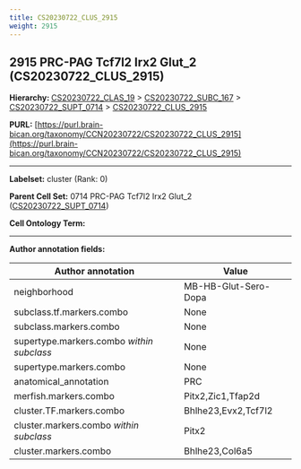 ```yaml
---
title: CS20230722_CLUS_2915
weight: 2915
---
```

## 2915 PRC-PAG Tcf7l2 Irx2 Glut_2 (CS20230722_CLUS_2915)
<b>Hierarchy: </b>
[CS20230722_CLAS_19](../CS20230722_CLAS_19) >
[CS20230722_SUBC_167](../CS20230722_SUBC_167) >
[CS20230722_SUPT_0714](../CS20230722_SUPT_0714) >
[CS20230722_CLUS_2915](../CS20230722_CLUS_2915)

**PURL:** [https://purl.brain-bican.org/taxonomy/CCN20230722/CS20230722_CLUS_2915](https://purl.brain-bican.org/taxonomy/CCN20230722/CS20230722_CLUS_2915)

---


**Labelset:** cluster (Rank: 0)

**Parent Cell Set:** 0714 PRC-PAG Tcf7l2 Irx2 Glut_2 ([CS20230722_SUPT_0714](../CS20230722_SUPT_0714))



**Cell Ontology Term:** 

[MARKER GENES.]: #


---

[TRANSFERRED ANNOTATIONS.]: #


[AUTHOR ANNOTATION FIELDS.]: #


**Author annotation fields:**

| Author annotation | Value |
|-------------------|-------|
|neighborhood|MB-HB-Glut-Sero-Dopa|
|subclass.tf.markers.combo|None|
|subclass.markers.combo|None|
|supertype.markers.combo _within subclass_|None|
|supertype.markers.combo|None|
|anatomical_annotation|PRC|
|merfish.markers.combo|Pitx2,Zic1,Tfap2d|
|cluster.TF.markers.combo|Bhlhe23,Evx2,Tcf7l2|
|cluster.markers.combo _within subclass_|Pitx2|
|cluster.markers.combo|Bhlhe23,Col6a5|
